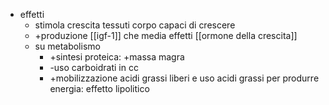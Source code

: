 - effetti
	- stimola crescita tessuti corpo capaci di crescere
	- +produzione [[igf-1]] che media effetti [[ormone della crescita]]
	- su metabolismo
		- +sintesi proteica: +massa magra
		- -uso carboidrati in cc
		- +mobilizzazione acidi grassi liberi e uso acidi grassi per produrre energia: effetto lipolitico